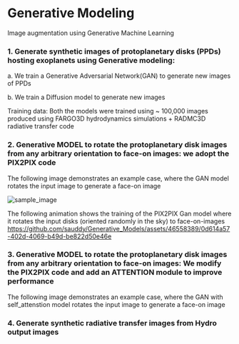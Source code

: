 # Generative Modeling
Image augmentation using Generative Machine Learning



### 1. Generate synthetic images of protoplanetary disks (PPDs) hosting exoplanets using Generative modeling:
a. We train a Generative Adversarial Network(GAN) to generate new images of PPDs

b. We train a Diffusion model to generate new images 

Training data: Both the models were trained using ~ 100,000 images produced using FARGO3D hydrodynamics simulations + RADMC3D radiative transfer code 

### 2. Generative MODEL to rotate the protoplanetary disk images from any arbitrary orientation to face-on images: we adopt the PIX2PIX code
 

The following image demonstrates an example case, where the GAN model rotates the input image to generate a face-on image

![sample_image](https://github.com/sauddy/Generative_Models/assets/46558389/06ec2fa4-8b82-4a23-8479-e335ce7140dc)

The following animation shows the training of the PIX2PIX Gan model where it rotates the input disks (oriented randomly in the sky)
to face-on-images
https://github.com/sauddy/Generative_Models/assets/46558389/0d614a57-402d-4069-b49d-be822d50e46e

### 3. Generative MODEL to rotate the protoplanetary disk images from any arbitrary orientation to face-on images: We modify the PIX2PIX code and add an ATTENTION module to improve performance

The following image demonstrates an example case, where the GAN with self_attenstion model rotates the input image to generate a face-on image



### 4.  Generate synthetic radiative transfer images from Hydro output images 





